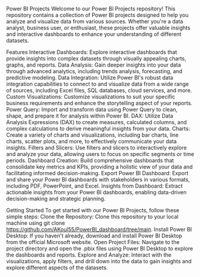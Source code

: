 Power BI Projects
Welcome to our Power BI Projects repository! This repository contains a collection of Power BI projects designed to help you analyze and visualize data from various sources. Whether you're a data analyst, business user, or enthusiast, these projects offer valuable insights and interactive dashboards to enhance your understanding of different datasets.


Features
Interactive Dashboards: Explore interactive dashboards that provide insights into complex datasets through visually appealing charts, graphs, and reports.
Data Analysis: Gain deeper insights into your data through advanced analytics, including trends analysis, forecasting, and predictive modeling.
Data Integration: Utilize Power BI's robust data integration capabilities to connect to and visualize data from a wide range of sources, including Excel files, SQL databases, cloud services, and more.
Custom Visualizations: Customize visualizations to suit your specific business requirements and enhance the storytelling aspect of your reports.
Power Query: Import and transform data using Power Query to clean, shape, and prepare it for analysis within Power BI.
DAX: Utilize Data Analysis Expressions (DAX) to create measures, calculated columns, and complex calculations to derive meaningful insights from your data.
Charts: Create a variety of charts and visualizations, including bar charts, line charts, scatter plots, and more, to effectively communicate your data insights.
Filters and Slicers: Use filters and slicers to interactively explore and analyze your data, allowing users to focus on specific segments or time periods.
Dashboard Creation: Build comprehensive dashboards that consolidate key metrics and KPIs, providing a holistic view of your data and facilitating informed decision-making.
Export Power BI Dashboard: Export and share your Power BI dashboards with stakeholders in various formats, including PDF, PowerPoint, and Excel.
Insights from Dashboard: Extract actionable insights from your Power BI dashboards, enabling data-driven decision-making and strategic planning.


Getting Started
To get started with our Power BI Projects, follow these simple steps:
Clone the Repository: Clone this repository to your local machine using git clone https://github.com/AKoul55/PowerBI_dashboard/tree/main.
Install Power BI Desktop: If you haven't already, download and install Power BI Desktop from the official Microsoft website.
Open Project Files: Navigate to the project directory and open the .pbix files using Power BI Desktop to explore the dashboards and reports.
Explore and Analyze: Interact with the visualizations, apply filters, and drill down into the data to gain insights and explore different aspects of the datasets.
